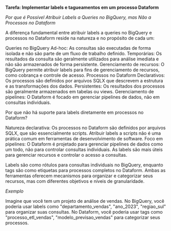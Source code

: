 **Tarefa: Implementar labels e tagueamentos em um processo Dataform**

*Por que é Possível Atribuir Labels a Queries no BigQuery, mas Não a Processos no Dataform*

A diferença fundamental entre atribuir labels a queries no BigQuery e processos no Dataform reside na natureza e no propósito de cada um:

Queries no BigQuery
Ad-hoc: As consultas são executadas de forma isolada e não são parte de um fluxo de trabalho definido.
Temporárias: Os resultados da consulta são geralmente utilizados para análise imediata e não são armazenados de forma persistente.
Gerenciamento de recursos: O BigQuery permite atribuir labels para fins de gerenciamento de recursos, como cobrança e controle de acesso.
Processos no Dataform
Declarativos: Os processos são definidos por arquivos SQLX que descrevem a estrutura e as transformações dos dados.
Persistentes: Os resultados dos processos são geralmente armazenados em tabelas ou views.
Gerenciamento de pipelines: O Dataform é focado em gerenciar pipelines de dados, não em consultas individuais.


Por que não há suporte para labels diretamente em processos no Dataform?

Natureza declarativa: Os processos no Dataform são definidos por arquivos SQLX, que são essencialmente scripts. Atribuir labels a scripts não é uma prática comum em ferramentas de desenvolvimento de software.
Foco em pipelines: O Dataform é projetado para gerenciar pipelines de dados como um todo, não para controlar consultas individuais. As labels são mais úteis para gerenciar recursos e controlar o acesso a consultas.

Labels são como rótulos para consultas individuais no BigQuery, enquanto tags são como etiquetas para processos completos no Dataform.
Ambas as ferramentas oferecem mecanismos para organizar e categorizar seus recursos, mas com diferentes objetivos e níveis de granularidade.


*Exemplo*

Imagine que você tem um projeto de análise de vendas. No BigQuery, você poderia usar labels como "departamento_vendas", "ano_2023", "regiao_sul" para organizar suas consultas. No Dataform, você poderia usar tags como "processo_etl_vendas", "modelo_previsao_vendas" para categorizar seus processos.